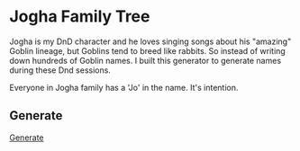 # Jogha Family Tree

Jogha is my DnD character and he loves singing songs about his "amazing" Goblin lineage, but Goblins tend to breed like rabbits. So instead of writing down hundreds of Goblin names. I built this generator to generate names during these Dnd sessions.

Everyone in Jogha family has a 'Jo' in the name. It's intention.

## Generate

[Generate](https://www.samsonloftin.com/jogha-family-name-generator/)
